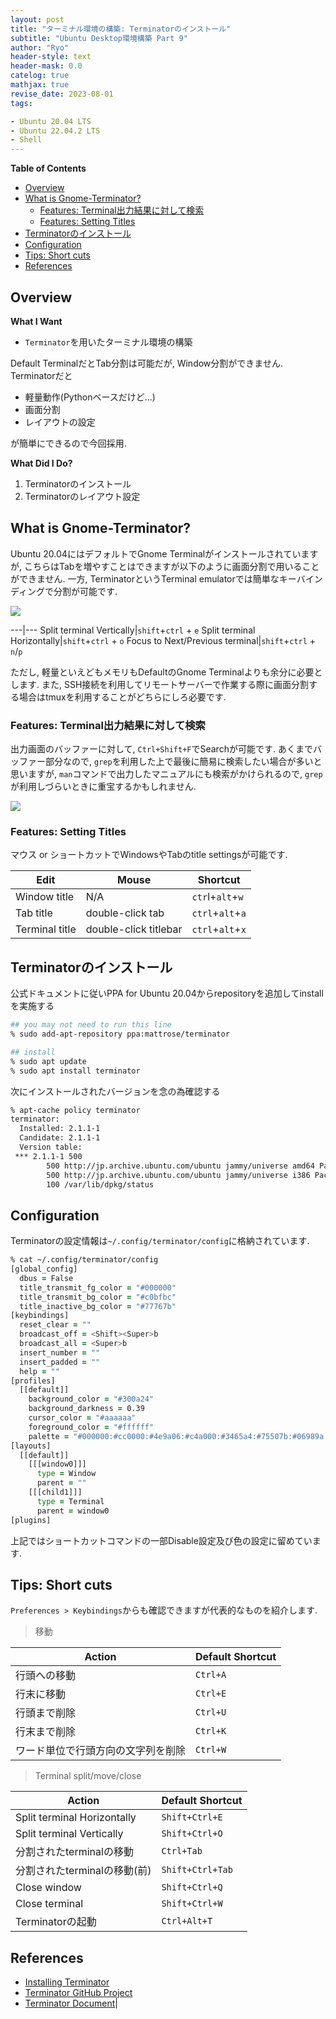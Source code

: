 ```yaml
---
layout: post
title: "ターミナル環境の構築: Terminatorのインストール"
subtitle: "Ubuntu Desktop環境構築 Part 9"
author: "Ryo"
header-style: text
header-mask: 0.0
catelog: true
mathjax: true
revise_date: 2023-08-01
tags:

- Ubuntu 20.04 LTS
- Ubuntu 22.04.2 LTS
- Shell
---
```


**Table of Contents**
<!-- START doctoc generated TOC please keep comment here to allow auto update -->
<!-- DON'T EDIT THIS SECTION, INSTEAD RE-RUN doctoc TO UPDATE -->

- [Overview](#overview)
- [What is Gnome-Terminator?](#what-is-gnome-terminator)
  - [Features: Terminal出力結果に対して検索](#features-terminal%E5%87%BA%E5%8A%9B%E7%B5%90%E6%9E%9C%E3%81%AB%E5%AF%BE%E3%81%97%E3%81%A6%E6%A4%9C%E7%B4%A2)
  - [Features: Setting Titles](#features-setting-titles)
- [Terminatorのインストール](#terminator%E3%81%AE%E3%82%A4%E3%83%B3%E3%82%B9%E3%83%88%E3%83%BC%E3%83%AB)
- [Configuration](#configuration)
- [Tips: Short cuts](#tips-short-cuts)
- [References](#references)

<!-- END doctoc generated TOC please keep comment here to allow auto update -->


## Overview

**What I Want**

- `Terminator`を用いたターミナル環境の構築

Default TerminalだとTab分割は可能だが, Window分割ができません. 
Terminatorだと

- 軽量動作(Pythonベースだけど...)
- 画面分割
- レイアウトの設定

が簡単にできるので今回採用.

**What Did I Do?**

1. Terminatorのインストール
2. Terminatorのレイアウト設定

## What is Gnome-Terminator?

Ubuntu 20.04にはデフォルトでGnome Terminalがインストールされていますが, こちらはTabを増やすことはできますが以下のように画面分割で用いることができません. 一方, TerminatorというTerminal emulatorでは簡単なキーバインディングで分割が可能です.

<img src="https://github.com/ryonakimageserver/omorikaizuka/blob/master/linux/terminal/20201224_terminal_terminator.png?raw=true">

---|---
Split terminal Vertically|`shift`+`ctrl` + `e`
Split terminal Horizontally|`shift`+`ctrl` + `o`
Focus to Next/Previous terminal|`shift`+`ctrl` + `n`/`p`

ただし, 軽量といえどもメモリもDefaultのGnome Terminalよりも余分に必要とします.
また, SSH接続を利用してリモートサーバーで作業する際に画面分割する場合はtmuxを利用することがどちらにしろ必要です.

### Features: Terminal出力結果に対して検索

出力画面のバッファーに対して, `Ctrl+Shift+F`でSearchが可能です. あくまでバッファー部分なので, 
`grep`を利用した上で最後に簡易に検索したい場合が多いと思いますが, `man`コマンドで出力したマニュアルにも検索がかけられるので, `grep`が利用しづらいときに重宝するかもしれません.

<img src="https://github.com/ryonakimageserver/omorikaizuka/blob/master/blog/Ubuntu/terminator-search.png?raw=true">

### Features: Setting Titles

マウス or ショートカットでWindowsやTabのtitle settingsが可能です.

|Edit 	|Mouse  |Shortcut|
|---|---|---|
|Window title| N/A 	|`ctr`l+`alt`+`w`|
|Tab title 	|double-click tab 	|`ctrl`+`alt`+`a`|
|Terminal title| 	double-click titlebar 	|`ctrl`+`alt`+`x`|


## Terminatorのインストール

公式ドキュメントに従いPPA for Ubuntu 20.04からrepositoryを追加してinstallを実施する

```zsh
## you may not need to run this line
% sudo add-apt-repository ppa:mattrose/terminator

## install
% sudo apt update
% sudo apt install terminator
```

次にインストールされたバージョンを念の為確認する

```zsh
% apt-cache policy terminator
terminator:
  Installed: 2.1.1-1
  Candidate: 2.1.1-1
  Version table:
 *** 2.1.1-1 500
        500 http://jp.archive.ubuntu.com/ubuntu jammy/universe amd64 Packages
        500 http://jp.archive.ubuntu.com/ubuntu jammy/universe i386 Packages
        100 /var/lib/dpkg/status
```

## Configuration

Terminatorの設定情報は`~/.config/terminator/config`に格納されています.

```zsh
% cat ~/.config/terminator/config
[global_config]
  dbus = False
  title_transmit_fg_color = "#000000"
  title_transmit_bg_color = "#c0bfbc"
  title_inactive_bg_color = "#77767b"
[keybindings]
  reset_clear = ""
  broadcast_off = <Shift><Super>b
  broadcast_all = <Super>b
  insert_number = ""
  insert_padded = ""
  help = ""
[profiles]
  [[default]]
    background_color = "#300a24"
    background_darkness = 0.39
    cursor_color = "#aaaaaa"
    foreground_color = "#ffffff"
    palette = "#000000:#cc0000:#4e9a06:#c4a000:#3465a4:#75507b:#06989a:#d3d7cf:#555753:#ef2929:#8ae234:#fce94f:#729fcf:#ad7fa8:#34e2e2:#eeeeec"
[layouts]
  [[default]]
    [[[window0]]]
      type = Window
      parent = ""
    [[[child1]]]
      type = Terminal
      parent = window0
[plugins]

```

上記ではショートカットコマンドの一部Disable設定及び色の設定に留めています.

## Tips: Short cuts

`Preferences > Keybindings`からも確認できますが代表的なものを紹介します.

> 移動

|Action| Default Shortcut|
|---|---|
|行頭への移動|`Ctrl+A`|
|行末に移動|`Ctrl+E`|
|行頭まで削除|`Ctrl+U`|
|行末まで削除|`Ctrl+K`|
|ワード単位で行頭方向の文字列を削除|`Ctrl+W`|

> Terminal split/move/close

|Action| Default Shortcut|
|---|---|
|Split terminal Horizontally|`Shift+Ctrl+E`|
|Split terminal Vertically|`Shift+Ctrl+O`|
|分割されたterminalの移動|`Ctrl+Tab`|
|分割されたterminalの移動(前)|`Shift+Ctrl+Tab`|
|Close window|`Shift+Ctrl+Q`|
|Close terminal|`Shift+Ctrl+W`|
|Terminatorの起動|`Ctrl+Alt+T`|

References
----

- [Installing Terminator](https://github.com/gnome-terminator/terminator/blob/master/INSTALL.md)
- [Terminator GitHub Project](https://github.com/gnome-terminator/terminator)
- [Terminator Document](https://terminator-gtk3.readthedocs.io/en/latest/)|
